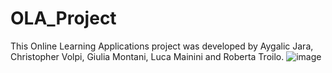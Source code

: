 # OLA_Project

This Online Learning Applications project was developed by Aygalic Jara, Christopher Volpi, Giulia Montani, Luca Mainini and Roberta Troilo. 
![image](https://user-images.githubusercontent.com/57671317/191115231-9270b8d0-ca6e-49e0-ac2d-fdc48bf477ee.png)
